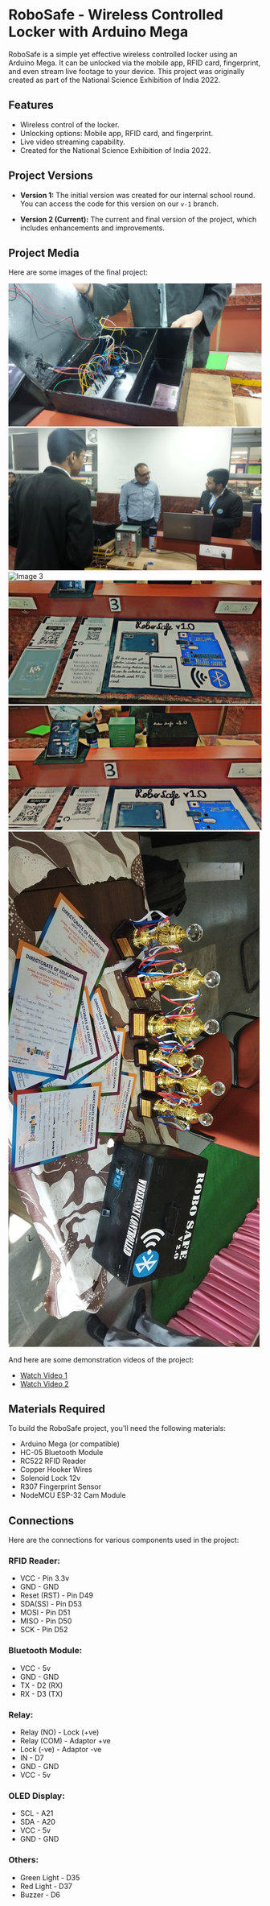 # RoboSafe - Wireless Controlled Locker with Arduino Mega

RoboSafe is a simple yet effective wireless controlled locker using an Arduino Mega. It can be unlocked via the mobile app, RFID card, fingerprint, and even stream live footage to your device. This project was originally created as part of the National Science Exhibition of India 2022.

## Features

- Wireless control of the locker.
- Unlocking options: Mobile app, RFID card, and fingerprint.
- Live video streaming capability.
- Created for the National Science Exhibition of India 2022.

## Project Versions

- **Version 1:** The initial version was created for our internal school round. You can access the code for this version on our `v-1` branch.

- **Version 2 (Current):** The current and final version of the project, which includes enhancements and improvements.

## Project Media

Here are some images of the final project:

![Image 1](media/01.jpg)
![Image 2](media/02.jpg)
![Image 3](media/03.jpg)
![Image 4](media/04.jpg)
![Image 5](media/06.jpg)
![Watch Video 3](media/07.jpg)

And here are some demonstration videos of the project:

- [Watch Video 1](https://youtube.com/shorts/sdpYSFQem0w)
- [Watch Video 2](https://youtube.com/shorts/omGN13xZLuQ)


## Materials Required

To build the RoboSafe project, you'll need the following materials:

- Arduino Mega (or compatible)
- HC-05 Bluetooth Module
- RC522 RFID Reader
- Copper Hooker Wires
- Solenoid Lock 12v
- R307 Fingerprint Sensor
- NodeMCU ESP-32 Cam Module

## Connections

Here are the connections for various components used in the project:

### RFID Reader:

- VCC - Pin 3.3v
- GND - GND
- Reset (RST) - Pin D49
- SDA(SS) - Pin D53
- MOSI - Pin D51
- MISO - Pin D50
- SCK - Pin D52

### Bluetooth Module:

- VCC - 5v
- GND - GND
- TX - D2 (RX)
- RX - D3 (TX)

### Relay:

- Relay (NO) - Lock (+ve)
- Relay (COM) - Adaptor +ve
- Lock (-ve) - Adaptor -ve
- IN - D7
- GND - GND
- VCC - 5v

### OLED Display:

- SCL - A21
- SDA - A20
- VCC - 5v
- GND - GND

### Others:

- Green Light - D35
- Red Light - D37
- Buzzer - D6
